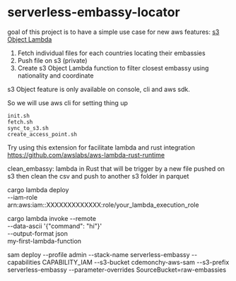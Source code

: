 # serverless-embassy-locator

goal of this project is to have a simple use case for new aws features: [s3 Object Lambda](https://aws.amazon.com/blogs/aws/introducing-amazon-s3-object-lambda-use-your-code-to-process-data-as-it-is-being-retrieved-from-s3/)

1. Fetch individual files for each countries locating their embassies
2. Push file on s3 (private)
3. Create s3 Object Lambda function to filter closest embassy using nationality and coordinate

s3 Object feature is only available on console, cli and aws sdk.

So we will use aws cli for setting thing up

```
init.sh
fetch.sh
sync_to_s3.sh
create_access_point.sh
```

Try using this extension for facilitate lambda and rust integration https://github.com/awslabs/aws-lambda-rust-runtime

clean_embassy: lambda in Rust that will be trigger by a new file pushed on s3 then clean the csv and push to another s3 folder in parquet

cargo lambda deploy \
  --iam-role arn:aws:iam::XXXXXXXXXXXXX:role/your_lambda_execution_role

  cargo lambda invoke --remote \
  --data-ascii '{"command": "hi"}' \
  --output-format json \
  my-first-lambda-function

  sam deploy --profile admin --stack-name serverless-embassy --capabilities CAPABILITY_IAM --s3-bucket cdemonchy-aws-sam --s3-prefix serverless-embassy --parameter-overrides SourceBucket=raw-embassies
